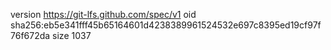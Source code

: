 version https://git-lfs.github.com/spec/v1
oid sha256:eb5e341fff45b65164601d4238389961524532e697c8395ed19cf97f76f672da
size 1037
